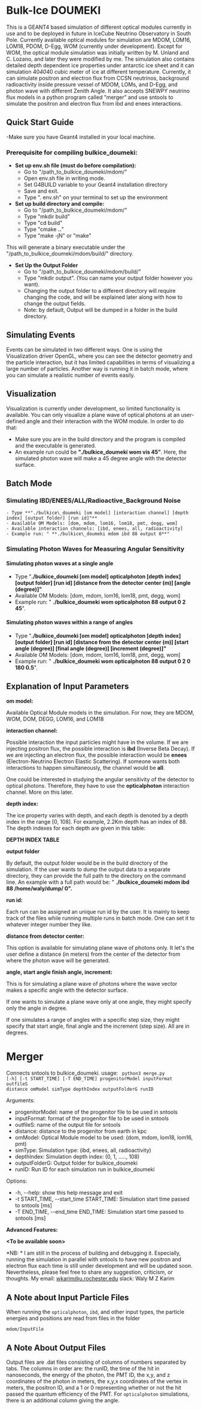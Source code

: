 # Bulk-Ice DOUMEKI

This is a GEANT4 based simulation of different optical modules currently in use and to be deployed in future in IceCube Neutrino Observatory in South Pole. Currently available optical modules for simulation are MDOM, LOM16, LOM18, PDOM, D-Egg, WOM (currently under development). Except for WOM, the optical module simulation was initially written by M. Unland and C. Lozano, and later they were modified by me. The simulation also contains detailed depth dependent ice properties under antarctic ice sheet and it can simulation 40*40*40 cubic meter of ice at different temperature. Currently, it can simulate positron and electron flux from CCSN neutrinos, background radioactivity inside pressure vessel of MDOM, LOMs, and D-Egg, and photon wave with different Zenith Angle. It also accepts SNEWPY neutrino flux models in a python program called "merger" and use sntools to simulate the positron and electron flux from ibd and enees interactions. 


## Quick Start Guide

-Make sure you have Geant4 installed in your local machine.  

### Prerequisite for compiling bulkice\_doumeki: 

- **Set up env.sh file (must do before compilation):**
  - Go to "/path\_to\_bulkice\_doumeki/mdom/"
  - Open env.sh file in writing mode.
  - Set G4BUILD variable to your Geant4 installation directory
  - Save and exit.
  - Type ". env.sh" on your terminal to set up the environment
- **Set up build directory and compile:**
  - Go to "/path\_to\_bulkice\_doumeki/mdom/"
  - Type "mkdir build"
  - Type "cd build"
  - Type "cmake **..**"
  - Type "make -jN" or "make"

This will generate a binary executable under the "/path\_to\_bulkice\_doumeki/mdom/build/" directory.

- **Set Up the Output Folder**
  - Go to "/path\_to\_bulkice\_doumeki/mdom/build/"
  - Type "mkdir output". (You can name your output folder however you want).
  - Changing the output folder to a different directory will require changing the code, and will be explained later along with how to change the output fields.
  - Note: by default, Output will be dumped in a folder in the build directory.

## Simulating Events

Events can be simulated in two different ways. One is using the Visualization driver OpenGL, where you can see the detector geometry and the particle interaction, but it has limited capabilities in terms of visualizing a large number of particles. Another way is running it in batch mode, where you can simulate a realistic number of events easily.

## Visualization

Visualization is currently under development, so limited functionality is available. You can only visualize a plane wave of optical photons at an user-defined angle and their interaction with the WOM module. In order to do that:

- Make sure you are in the build directory and the program is compiled and the executable is generated.
- An example run could be **"./bulkice\_doumeki wom vis 45"**. Here, the simulated photon wave will make a 45 degree angle with the detector surface.

## Batch Mode

### Simulating IBD/ENEES/ALL/Radioactive\_Background Noise
    - Type **"./bulkice\_doumeki [om model] [interaction channel] [depth index] [output folder] [run id]"**
    - Available OM Models: [dom, mdom, lom16, lom18, pmt, degg, wom]
    - Available interaction channels: [ibd, enees, all, radioactivity]
    - Example run: " **./bulkice\_doumeki mdom ibd 88 output 0**"

### Simulating Photon Waves for Measuring Angular Sensitivity

#### Simulating photon waves at a single angle

  - Type "**./bulkice\_doumeki [om model] opticalphoton [depth index] [output folder] [run id] [distance from the detector center (m)] [angle (degree)]"**
  - Available OM Models: [dom, mdom, lom16, lom18, pmt, degg, wom]
  - Example run: " **./bulkice\_doumeki wom opticalphoton 88 output 0 2 45**".

#### Simulating photon waves within a range of angles

  - Type "**./bulkice\_doumeki [om model] opticalphoton [depth index] [output folder] [run id] [distance from the detector center (m)] [start angle (degree)] [final angle (degree)] [increment (degree)]"**
  - Available OM Models: [dom, mdom, lom16, lom18, pmt, degg, wom]
  - Example run: " **./bulkice\_doumeki wom opticalphoton 88 output 0 2 0 180 0.5**".

## Explanation of Input Parameters

**om model:**

Available Optical Module models in the simulation. For now, they are MDOM, WOM, DOM, DEGG, LOM16, and LOM18

**interaction channel:**

Possible interaction the input particles might have in the volume. If we are injecting positron flux, the possible interaction is **ibd** (Inverse Beta Decay). If we are injecting an electron flux, the possible interaction would be **enees** (Electron-Neutrino Electron Elastic Scattering). If someone wants both interactions to happen simultaneously, the channel would be **all**.

One could be interested in studying the angular sensitivity of the detector to optical photons. Therefore, they have to use the **opticalphoton** interaction channel. More on this later.

**depth index:**

The ice property varies with depth, and each depth is denoted by a depth index in the range [0, 108]. For example, 2.2Km depth has an index of 88. The depth indexes for each depth are given in this table:

**DEPTH INDEX TABLE**

**output folder**

By default, the output folder would be in the build directory of the simulation. If the user wants to dump the output data to a separate directory, they can provide the full path to the directory on the command line. An example with a full path would be: " **./bulkice\_doumeki mdom ibd 88 /home/waly/dump/ 0".**

**run id:**

Each run can be assigned an unique run id by the user. It is mainly to keep track of the files while running multiple runs in batch mode. One can set it to whatever integer number they like.

**distance from detector center:**

This option is available for simulating plane wave of photons only. It let's the user define a distance (in meters) from the center of the detector from where the photon wave will be generated.

**angle, start angle finish angle, increment:**

This is for simulating a plane wave of photons where the wave vector makes a specific angle with the detector surface.

If one wants to simulate a plane wave only at one angle, they might specify only the angle in degree.

If one simulates a range of angles with a specific step size, they might specify that start angle, final angle and the increment (step size). All are in degrees.

# Merger
Connects sntools to bulkice_doumeki. 
usage: <code> python3 merge.py [-h] [-t START_TIME] [-T END_TIME] progenitorModel inputFormat outfileS distance omModel simType depthIndex outputFolderG runID</code>

Arguments:
<ul>
  <li>progenitorModel:      name of the progenitor file to be used in sntools</li>
  <li>inputFormat:          format of the progenitor file to be used in sntools</li>
  <li>outfileS:             name of the output file for sntools</li>
  <li>distance:              distance to the progenitor from earth in kpc</li>
  <li>omModel:               Optical Module model to be used: (dom, mdom, lom18, lom16, pmt)</li>
  <li>simType:               Simulation type: (ibd, enees, all, radioactivity)</li>
  <li>depthIndex:            Simulation depth index: (0, 1, ....., 108)</li>
  <li>outputFolderG:         Output folder for bulkice_doumeki</li>
  <li>runID:                 Run ID for each simulation run in bulkice_doumeki</li></ul>

Options:<ul>
  <li>-h, --help:            show this help message and exit</li>
  <li>-t START_TIME, --start_time START_TIME:
                        Simulation start time passed to sntools [ms]</li>
  <li>-T END_TIME, --end_time END_TIME:
                        Simulation start time passed to sntools [ms]</li></ul>


**Advanced Features:**

**\<To be available soon\>**


*NB: * I am still in the process of building and debugging it. Especially, running the simulation in parallel with sntools to have new positron and electron flux each time is still under development and will be updated soon. Nevertheless, please feel free to share any suggestion, criticism, or thoughts. My email: wkarim@u.rochester.edu slack: Waly M Z Karim  

## A Note about Input Particle Files

When running the `opticalphoton`, `ibd`, and other input types, the particle energies and positions are read from files in the folder
```
mdom/InputFile
```
## A Note About Output Files

Output files are .dat files consisting of columns of numbers separated by tabs. The columns in order are: the runID, the time of the hit in nanoseconds, the energy of the photon, the PMT ID, the x,y, and z coordinates of the photon in meters, the x,y,x coordinates of the vertex in meters, the positron ID, and a 1 or 0 representing whether or not the hit passed the quantum efficiency of the PMT. For `opticalphoton` simulations, there is an additional column giving the angle. 

